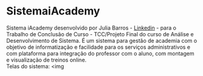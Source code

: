 # SistemaiAcademy
Sistema iAcademy desenvolvido por Julia Barros - <a href="https://www.linkedin.com/in/juliabarrosneves/">Linkedin</a> - para o Trabalho de Conclusão de Curso - TCC/Projeto Final do curso de Análise e Desenvolvimento de Sistema. É um sistema para gestão de academia com o objetivo de informatização e facilidade para os serviços administrativos e com plataforma para integração do professor com o aluno, com montagem e visualização de treinos online. <br/>
Telas do sistema: 
<img 
